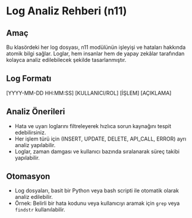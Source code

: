 # Log Analiz Rehberi (n11)

## Amaç
Bu klasördeki her log dosyası, n11 modülünün işleyişi ve hataları hakkında atomik bilgi sağlar. Loglar, hem insanlar hem de yapay zekâlar tarafından kolayca analiz edilebilecek şekilde tasarlanmıştır.

## Log Formatı
[YYYY-MM-DD HH:MM:SS] [KULLANICI/ROL] [İŞLEM] [AÇIKLAMA]

## Analiz Önerileri
- Hata ve uyarı loglarını filtreleyerek hızlıca sorun kaynağını tespit edebilirsiniz.
- Her işlem türü için (INSERT, UPDATE, DELETE, API_CALL, ERROR) ayrı analiz yapılabilir.
- Loglar, zaman damgası ve kullanıcı bazında sıralanarak süreç takibi yapılabilir.

## Otomasyon
- Log dosyaları, basit bir Python veya bash scripti ile otomatik olarak analiz edilebilir.
- Örnek: Belirli bir hata kodunu veya kullanıcıyı aramak için `grep` veya `findstr` kullanılabilir. 